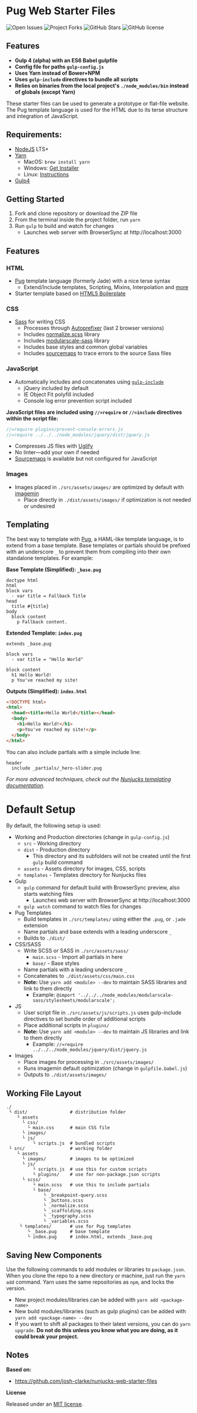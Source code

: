 # Pug Web Starter Files


![Open Issues](https://img.shields.io/github/issues/josh-clarke/pug-web-starter-files.svg) ![Project Forks](https://img.shields.io/github/forks/josh-clarke/pug-web-starter-files.svg) ![GitHub Stars](https://img.shields.io/github/stars/josh-clarke/pug-web-starter-files.svg) ![GitHub license](https://img.shields.io/badge/license-MIT-blue.svg)

## Features
* **Gulp 4 (alpha) with an ES6 Babel gulpfile**
* **Config file for paths `gulp-config.js`**
* **Uses Yarn instead of Bower+NPM**
* **Uses `gulp-include` directives to bundle all scripts**
* **Relies on binaries from the local project's `./node_modules/bin` instead of globals (except Yarn)**

These starter files can be used to generate a prototype or flat-file website. The Pug template language is used for the HTML due to its terse structure and integration of JavaScript.

## Requirements:

* [NodeJS](https://nodejs.org) LTS+
* [Yarn](https://yarnpkg.org)
  * MacOS: `brew install yarn`
  * Windows: [Get Installer](https://yarnpkg.com/latest.msi)
  * Linux: [Instructions](https://yarnpkg.com/en/docs/install#linux-tab)
* [Gulp4](https://github.com/gulpjs/gulp#4.0)

## Getting Started

1. Fork and clone repository or download the ZIP file
3. From the terminal inside the project folder, run `yarn`
4. Run `gulp` to build and watch for changes
    * Launches web server with BrowserSync at http://localhost:3000

## Features

### HTML

* [Pug](https://pugjs.org/) template language (formerly Jade) with a nice terse syntax
  * Extend/Include templates, Scripting, Mixins, Interpolation and [more](https://pugjs.org/)
* Starter template based on [HTML5 Boilerplate](https://github.com/h5bp/html5-boilerplate)

### CSS

* [Sass](https://www.npmjs.com/package/gulp-sass) for writing CSS
  *  Processes through [Autoprefixer](https://www.npmjs.com/package/gulp-autoprefixer) (last 2 browser versions)
  * Includes [normalize.scss](https://github.com/JohnAlbin/normalize-scss) library
  * Includes [modularscale-sass](https://github.com/modularscale/modularscale-sass) library
  * Includes base styles and common global variables
  * Includes [sourcemaps](https://www.npmjs.com/package/gulp-sourcemaps) to trace errors to the source Sass files

### JavaScript
* Automatically includes and concatenates using [`gulp-include`](https://www.npmjs.com/package/gulp-include)
    * jQuery included by default
    * IE Object Fit polyfill included
    * Console log error prevention script included

**JavaScript files are included using `//=require` or `//=include` directives within the script file:**

```JavaScript
//=require plugins/prevent-console-errors.js
//=require ../../../node_modules/jquery/dist/jquery.js
```

* Compresses JS files with [Uglify](https://www.npmjs.com/package/gulp-uglify)
* No linter—add your own if needed
* [Sourcemaps](https://www.npmjs.com/package/gulp-sourcemaps) is available but not configured for JavaScript

### Images
* Images placed in `./src/assets/images/` are optimized by default with [imagemin](https://github.com/sindresorhus/gulp-imagemin)
  * Place directly in `./dist/assets/images/` if optimization is not needed or undesired


## Templating

The best way to template with [Pug](https://pugjs.org/language/attributes.html), a HAML-like template language, is to extend from a base template. Base templates or partials should be prefixed with an underscore `_` to prevent them from compiling into their own standalone templates. For example:

**Base Template (Simplified): `_base.pug`**

```pug
doctype html
html
block vars
  - var title = Fallback Title
head
  title #{title}
body
  block content
    p Fallback content.
```

**Extended Template: `index.pug`**

```pug
extends _base.pug

block vars
  - var title = "Hello World"

block content
  h1 Hello World!
  p You've reached my site!
```

**Outputs (Simplified): `index.html`**

```html
<!DOCTYPE html>
<html>
  <head><title>Hello World</title></head>
  <body>
    <h1>Hello World!</h1>
    <p>You've reached my site!</p>
  </body>
</html>
```

You can also include partials with a simple include line:

```pug
header
  include _partials/_hero-slider.pug
```

_For more advanced techniques, check out the [Nunjucks templating documentation](https://mozilla.github.io/nunjucks/templating.html)._

# Default Setup

By default, the following setup is used:

* Working and Production directories (change in `gulp-config.js`)
    * `src` - Working directory
    * `dist` - Production directory
        * This directory and its subfolders will not be created until the first `gulp` build command
    * `assets` - Assets directory for images, CSS, scripts
    * `templates` - Templates directory for Nunjucks files
* Gulp
    * `gulp` command for default build with BrowserSync preview, also starts watching files
      * Launches web server with BrowserSync at http://localhost:3000
    * `gulp watch` command to watch files for changes
* Pug Templates
    * Build templates in `./src/templates/` using either the `.pug`, or `.jade` extension
    * Name partials and base extends with a leading underscore `_`
    * Builds to `./dist/`
* CSS/SASS
    * Write SCSS or SASS in `./src/assets/sass/`
      * `main.scss` - Import all partials in here
      * `base/` - Base styles
    * Name partials with a leading underscore `_`
    * Concatenates to `./dist/assets/css/main.css`
    * **Note:** Use `yarn add <module> --dev` to maintain SASS libraries and link to them directly
      * Example: `@import '../../../node_modules/modularscale-sass/stylesheets/modularscale';`
* JS
    * User script file in `./src/assets/js/scripts.js` uses gulp-include directives to set bundle order of additional scripts
    * Place additional scripts in `plugins/`
    * **Note:** Use `yarn add <module> --dev` to maintain JS libraries and link to them directly
      * Example: `//=require ../../../node_modules/jquery/dist/jquery.js`
* Images
    * Place images for processing in `./src/assets/images/`
    * Runs imagemin default optimization (change in `gulpfile.babel.js`)
    * Outputs to `./dist/assets/images/`

## Working File Layout

```
./
 └ dist/                # distribution folder
    └ assets
      └ css/      
        └ main.css      # main CSS file
      └ images/   
      └ js/
          └ scripts.js  # bundled scripts
 └ src/                 # working folder
    └ assets
      └ images/         # images to be optimized
      └ js/
          └ scripts.js  # use this for custom scripts
          └ plugins/    # use for non-package.json scripts
      └ scss/
          └ main.scss   # use this to include partials
          └ base/        
              └ _breakpoint-query.scss
              └ _buttons.scss
              └ _normalize.scss
              └ _scaffolding.scss
              └ _typography.scss
              └ _variables.scss
     └ templates/       # use for Pug templates
        └ _base.pug     # base template
        └ index.pug     # index.html, extends _base.pug
```

## Saving New Components

Use the following commands to add modules or libraries to `package.json`. When you clone the repo to a new directory or machine, just run the `yarn add` command. Yarn uses the same repositories as `npm`, and locks the version.

* New project modules/libraries can be added with `yarn add <package-name>`
* New build modules/libraries (such as gulp plugins) can be added with `yarn add <package-name> --dev`
* If you want to shift all packages to their latest versions, you can do `yarn upgrade`. **Do not do this unless you know what you are doing, as it could break your project.**


## Notes

**Based on:**

* https://github.com/josh-clarke/nunjucks-web-starter-files

**License**

Released under an [MIT license](https://github.com/josh-clarke/pug-web-starter-files/blob/master/LICENSE).
